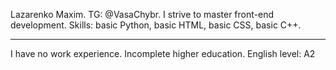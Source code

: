 Lazarenko Maxim.
TG: @VasaChybr.
I strive to master front-end development.
Skills: basic Python, basic HTML, basic CSS, basic C++.
________
I have no work experience.
Incomplete higher education.
English level: A2
